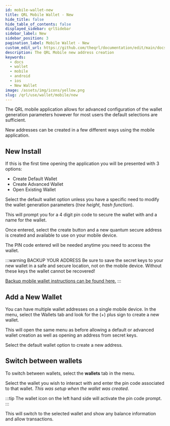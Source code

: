 ```yaml
---
id: mobile-wallet-new
title: QRL Mobile Wallet - New
hide_title: false
hide_table_of_contents: false
displayed_sidebar: qrlSidebar
sidebar_label: New
sidebar_position: 3
pagination_label: Mobile Wallet - New
custom_edit_url: https://github.com/theqrl/documentation/edit/main/docs/Use/Wallet/Mobile/create-new-wallet.md
description: The QRL Mobile new address creation
keywords:
  - docs
  - wallet
  - mobile
  - android
  - ios
  - New Wallet
image: /assets/img/icons/yellow.png
slug: /qrl/use/wallet/mobile/new
---
```


The QRL mobile application allows for advanced configuration of the wallet generation parameters however for most users the default selections are sufficient. 


New addresses can be created in a few different ways using the mobile application. 


## New Install

If this is the first time opening the application you will be presented with 3 options:

- Create Default Wallet
- Create Advanced Wallet
- Open Existing Wallet

Select the default wallet option unless you have a specific need to modify the wallet generation parameters (*tree height, hash function*).

This will prompt you for a 4 digit pin code to secure the wallet with and a name for the wallet.

Once entered, select the create button and a new quantum secure address is created and available to use on your mobile device.

The PIN code entered will be needed anytime you need to access the wallet.

:::warning BACKUP YOUR ADDRESS
Be sure to save the secret keys to your new wallet in a safe and secure location, not on the mobile device. Without these keys the wallet cannot be recovered!

[Backup mobile wallet instructions can be found here.](../../../../qrl/use/wallet/mobile/backup)
:::


## Add a New Wallet

You can have multiple wallet addresses on a single mobile device. In the menu, select the Wallets tab and look for the (+) plus sign to create a new wallet.

This will open the same menu as before allowing a default or advanced wallet creation as well as opening an address from secret keys.

Select the default wallet option to create a new address.

## Switch between wallets

To switch between wallets, select the **wallets** tab in the menu.

Select the wallet you wish to interact with and enter the pin code associated to that wallet. *This was setup when the wallet was created*. 

:::tip
The wallet icon on the left hand side will activate the pin code prompt.
:::

This will switch to the selected wallet and show any balance information and allow transactions.
